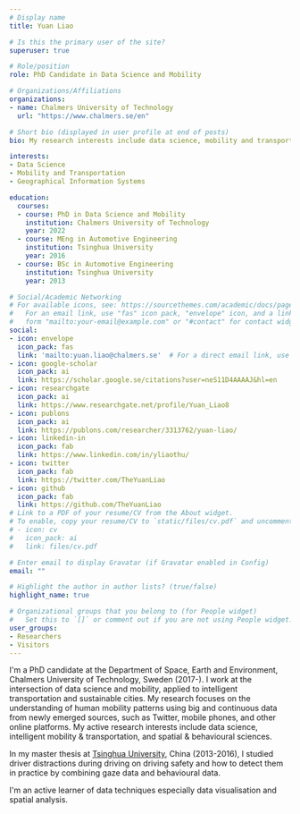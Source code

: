 ```yaml
---
# Display name
title: Yuan Liao

# Is this the primary user of the site?
superuser: true

# Role/position
role: PhD Candidate in Data Science and Mobility

# Organizations/Affiliations
organizations:
- name: Chalmers University of Technology
  url: "https://www.chalmers.se/en"

# Short bio (displayed in user profile at end of posts)
bio: My research interests include data science, mobility and transportation, and GIS.

interests:
- Data Science
- Mobility and Transportation
- Geographical Information Systems

education:
  courses:
  - course: PhD in Data Science and Mobility
    institution: Chalmers University of Technology
    year: 2022
  - course: MEng in Automotive Engineering
    institution: Tsinghua University
    year: 2016
  - course: BSc in Automotive Engineering
    institution: Tsinghua University
    year: 2013

# Social/Academic Networking
# For available icons, see: https://sourcethemes.com/academic/docs/page-builder/#icons
#   For an email link, use "fas" icon pack, "envelope" icon, and a link in the
#   form "mailto:your-email@example.com" or "#contact" for contact widget.
social:
- icon: envelope
  icon_pack: fas
  link: 'mailto:yuan.liao@chalmers.se'  # For a direct email link, use "mailto:test@example.org".
- icon: google-scholar
  icon_pack: ai
  link: https://scholar.google.se/citations?user=neS11D4AAAAJ&hl=en
- icon: researchgate
  icon_pack: ai
  link: https://www.researchgate.net/profile/Yuan_Liao8
- icon: publons
  icon_pack: ai
  link: https://publons.com/researcher/3313762/yuan-liao/
- icon: linkedin-in
  icon_pack: fab
  link: https://www.linkedin.com/in/yliaothu/
- icon: twitter
  icon_pack: fab
  link: https://twitter.com/TheYuanLiao
- icon: github
  icon_pack: fab
  link: https://github.com/TheYuanLiao
# Link to a PDF of your resume/CV from the About widget.
# To enable, copy your resume/CV to `static/files/cv.pdf` and uncomment the lines below.
# - icon: cv
#   icon_pack: ai
#   link: files/cv.pdf

# Enter email to display Gravatar (if Gravatar enabled in Config)
email: ""

# Highlight the author in author lists? (true/false)
highlight_name: true

# Organizational groups that you belong to (for People widget)
#   Set this to `[]` or comment out if you are not using People widget.
user_groups:
- Researchers
- Visitors
---
```


I'm a PhD candidate at the Department of Space, Earth and Environment, Chalmers University of Technology, Sweden (2017-). I work at the intersection of data science and mobility, applied to intelligent transportation and sustainable cities. My research focuses on the understanding of human mobility patterns using big and continuous data from newly emerged sources, such as Twitter, mobile phones, and other online platforms. My active research interests include data science, intelligent mobility & transportation, and spatial & behavioural sciences.

In my master thesis at [Tsinghua University](https://www.tsinghua.edu.cn/en/), China (2013-2016), I studied driver distractions during driving on driving safety and how to detect them in practice by combining gaze data and behavioural data.

I'm an active learner of data techniques especially data visualisation and spatial analysis.

